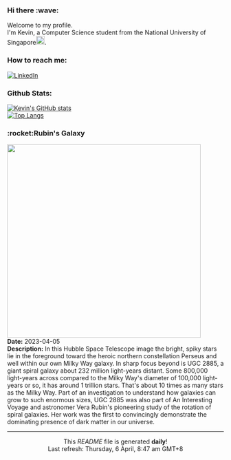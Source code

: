 <h3>Hi there :wave:</h3>

Welcome to my profile.   
I'm Kevin, a Computer Science student from the National University of Singapore<img src="https://img.icons8.com/color/96/000000/singapore-circular.png" width="20px"/>.</p>

<h3>How to reach me: </h3>
<a href="https://www.linkedin.com/in/kevin-foong/"><img alt="LinkedIn" src="https://img.shields.io/badge/linkedin-%230077B5.svg?&style=for-the-badge&logo=linkedin&logoColor=white" /></a> 

<h3>Github Stats: </h3> 

[![Kevin's GitHub stats](https://github-readme-stats.vercel.app/api?username=kevin9foong&theme=tokyonight)](https://github.com/anuraghazra/github-readme-stats) <br/>
[![Top Langs](https://github-readme-stats.vercel.app/api/top-langs/?username=kevin9foong&layout=compact&theme=tokyonight)](https://github.com/anuraghazra/github-readme-stats)

<h3>:rocket:Rubin&#39;s Galaxy</h3> 
<img width="450" src="https:&#x2F;&#x2F;apod.nasa.gov&#x2F;apod&#x2F;image&#x2F;2304&#x2F;RubinsGalaxy_hst2000.jpg" /><br/>
<b>Date:</b> 2023-04-05<br/>
<b>Description:</b> In this Hubble Space Telescope image the bright, spiky stars lie in the foreground toward the heroic northern constellation Perseus and well within our own Milky Way galaxy. In sharp focus beyond is UGC 2885, a giant spiral galaxy about 232 million light-years distant. Some 800,000 light-years across compared to the Milky Way&#39;s diameter of 100,000 light-years or so, it has around 1 trillion stars. That&#39;s about 10 times as many stars as the Milky Way. Part of an investigation to understand how galaxies can grow to such enormous sizes, UGC 2885 was also part of An Interesting Voyage and astronomer Vera Rubin&#39;s pioneering study of the rotation of spiral galaxies. Her work was the first to convincingly demonstrate the dominating presence of dark matter in our universe.<br/>

------------
<p align="center">This <i>README</i> file is generated <b>daily</b>!</br>
Last refresh: Thursday, 6 April, 8:47 am GMT+8<br />